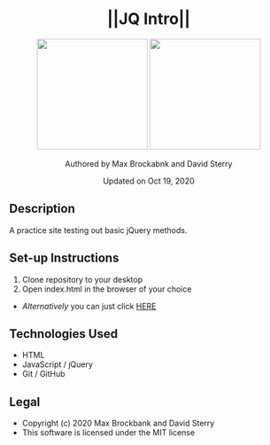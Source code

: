 <h1 align="center">||JQ Intro||</h1>
<div align="center">
<img src="https://github.com/MaxBrockbank.png" width="200px" height="auto" >
<img src="https://github.com/Dave-Sterry.png" width="200px" height="auto" >
</div>
<p align="center">Authored by Max Brockabnk and David Sterry</p>
<p align="center">Updated on Oct 19, 2020</p>

## Description
A practice site testing out basic jQuery methods.

## Set-up Instructions
1. Clone repository to your desktop
2. Open index.html in the browser of your choice
* <em>Alternatively</em> you can just click <a href="https://maxbrockbank.github.io/jq_intro/">HERE</a>

## Technologies Used
* HTML
* JavaScript / jQuery
* Git / GitHub

## Legal
* Copyright (c) 2020 Max Brockbank and David Sterry
* This software is licensed under the MIT license